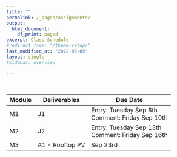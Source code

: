 ```yaml
---
title: ""
permalink: /_pages/assignments/
output:
  html_document:
    df_print: paged
excerpt: Class Schedule
#redirect_from: "/theme-setup/"
last_modified_at: "2022-09-05"
layout: single
#sidebar: overview

---
```


<br>

| Module |   Deliverables | Due Date |
|----|--------|--------------|
| M1 | J1 | Entry: Tuesday Sep 6th <br> Comment: Friday Sep 10th |
| M2 | J2 | Entry: Tuesday Sep 13th <br> Comment: Friday Sep 16th |
| M3 | A1 - Rooftop PV | Sep 23rd|
